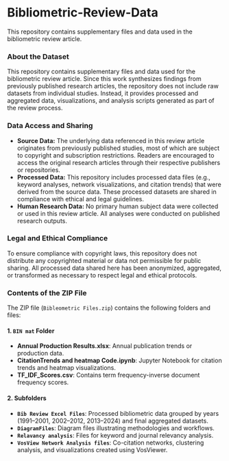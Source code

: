 # Bibliometric-Review-Data
This repository contains supplementary files and data used in the bibliometric review article.
### About the Dataset
This repository contains supplementary files and data used for the bibliometric review article. Since this work synthesizes findings from previously published research articles, the repository does not include raw datasets from individual studies. Instead, it provides processed and aggregated data, visualizations, and analysis scripts generated as part of the review process.

### Data Access and Sharing
- **Source Data:** The underlying data referenced in this review article originates from previously published studies, most of which are subject to copyright and subscription restrictions. Readers are encouraged to access the original research articles through their respective publishers or repositories.
- **Processed Data:** This repository includes processed data files (e.g., keyword analyses, network visualizations, and citation trends) that were derived from the source data. These processed datasets are shared in compliance with ethical and legal guidelines.
- **Human Research Data:** No primary human subject data were collected or used in this review article. All analyses were conducted on published research outputs.

### Legal and Ethical Compliance
To ensure compliance with copyright laws, this repository does not distribute any copyrighted material or data not permissible for public sharing. All processed data shared here has been anonymized, aggregated, or transformed as necessary to respect legal and ethical protocols.

### Contents of the ZIP File
The ZIP file (`Bibleometric Files.zip`) contains the following folders and files:

#### 1. `BIN mat` Folder
- **Annual Production Results.xlsx**: Annual publication trends or production data.
- **CitationTrends and heatmap Code.ipynb**: Jupyter Notebook for citation trends and heatmap visualizations.
- **TF_IDF_Scores.csv**: Contains term frequency-inverse document frequency scores.

#### 2. Subfolders
- **`Bib Review Excel Files`**: Processed bibliometric data grouped by years (1991–2001, 2002–2012, 2013–2024) and final aggregated datasets.
- **`DiagramFiles`**: Diagram files illustrating methodologies and workflows.
- **`Relavancy analysis`**: Files for keyword and journal relevancy analysis.
- **`VosView Network Analysis files`**: Co-citation networks, clustering analysis, and visualizations created using VosViewer.

